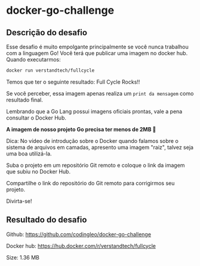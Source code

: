 # docker-go-challenge

## Descrição do desafio
Esse desafio é muito empolgante principalmente se você nunca trabalhou com a linguagem Go!
Você terá que publicar uma imagem no docker hub. Quando executarmos:

```bash
docker run verstandtech/fullcycle
```

Temos que ter o seguinte resultado: Full Cycle Rocks!!

Se você perceber, essa imagem apenas realiza um `print da mensagem` como resultado final.

Lembrando que a Go Lang possui imagens oficiais prontas, vale a pena consultar o Docker Hub.

**A imagem de nosso projeto Go precisa ter menos de 2MB 🤩**

Dica: No vídeo de introdução sobre o Docker quando falamos sobre o sistema de arquivos em camadas, apresento uma imagem "raiz", talvez seja uma boa utilizá-la.

Suba o projeto em um repositório Git remoto e coloque o link da imagem que subiu no Docker Hub.

Compartilhe o link do repositório do Git remoto para corrigirmos seu projeto.

Divirta-se!

## Resultado do desafio

Github: https://github.com/codingleo/docker-go-challenge

Docker hub: https://hub.docker.com/r/verstandtech/fullcycle

Size: 1.36 MB